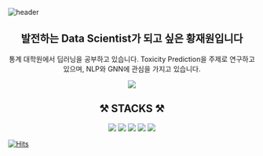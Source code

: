 
![header](https://capsule-render.vercel.app/api?type=wave&color=auto&height=300&section=header&text=Emperorone%20Github&fontSize=90)

<div align=center><h2>발전하는 Data Scientist가 되고 싶은 황재원입니다</h1></div>

<div align=center> 
통계 대학원에서 딥러닝을 공부하고 있습니다.  Toxicity Prediction을 주제로 연구하고 있으며, NLP와 GNN에 관심을 가지고 있습니다. </br>



<a href="[https://emperor-one-data-study.tistory.com/]" target="_blank"><img src="https://img.shields.io/badge/LinkedIn-0A66C2?style=flat-square&logo=LinkedIn&logoColor=white"/></a>


</div>


<div align=center><h2>⚒ STACKS ⚒</h1></div>

<div align=center> 
<img src="https://img.shields.io/badge/python-3776AB?style=for-the-badge&logo=python&logoColor=white"> 
<img src="https://img.shields.io/badge/Pytorch-EE4C2C?style=for-the-badge&logo=Pytorch&logoColor=white"> 
<img src="https://img.shields.io/badge/MySQL-4479A1?style=for-the-badge&logo=MySQL&logoColor=white"> 
<img src="https://img.shields.io/badge/Tableau-E97627?style=for-the-badge&logo=Tableau&logoColor=white"> 
<img src="https://img.shields.io/badge/Notion-000000?style=for-the-badge&logo=Notion&logoColor=white">  

</div>




[![Hits](https://hits.seeyoufarm.com/api/count/incr/badge.svg?url=https%3A%2F%2Fgithub.com%2FHwangJae-won&count_bg=%23B27DFF&title_bg=%23969696&icon=github.svg&icon_color=%23E7E7E7&title=%EB%B0%A9%EB%AC%B8%EC%9E%90%EC%88%98+&edge_flat=false)](https://hits.seeyoufarm.com)
